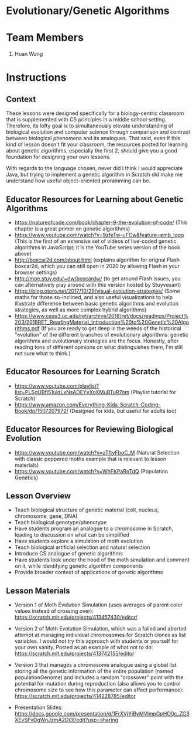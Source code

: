 # Evolutionary/Genetic Algorithms 
# Team Members
1. Huan Wang


# Instructions

## Context
These lessons were designed specifically for a biology-centric classroom that is supplemented with CS principles in a middle school setting. Therefore, its lofty goal is to simultaneously elevate understanding of biological evolution and computer science through comparison and contrast between biological phenomena and its analogues. That said, even if this kind of lesson doesn't fit your classroom, the resources posted for learning about genetic algorithms, especially the first 2, should give you a good foundation for designing your own lessons. 

With regards to the language chosen, never did I think I would appreciate Java, but trying to implement a genetic algorithm in Scratch did make me understand how useful object-oriented proramming can be. 


## Educator Resources for Learning about Genetic Algorithms
* https://natureofcode.com/book/chapter-9-the-evolution-of-code/ (This chapter is a great primer on genetic algorithms)
* https://www.youtube.com/watch?v=9zfeTw-uFCw&feature=emb_logo (This is the first of an extensive set of videos of live-coded genetic algorithms in JavaScript; it is the YouTube series version of the book above)
* http://boxcar2d.com/about.html (explains algorithm for orignal Flash boxcar2d, which you can still open in 2020 by allowing Flash in your browser settings)
* http://moe.stuy.edu/~dw/boxcardw/ (to get around Flash issues, you can alternatively play around with this version hosted by Stuyvesant)
* https://blog.otoro.net/2017/10/29/visual-evolution-strategies/ (Some maths for those so-inclined, and also useful visualizations to help illustrate difference between basic genetic algorithms and evolution strategies, as well as more complex hybrid algorithms) 
* https://www.ceas3.uc.edu/ret/archive/2018/ret/docs/readings/Project%203/2018RET_ReadingMaterial_Introduction%20to%20Genetic%20Algorithms.pdf (If you are ready to get deep in the weeds of the historical "evolution" of the different branches of evolutionary algorithms: genetic algorithms and evolutionary strategies are the focus. Honestly, after reading tons of different opinions on what distinguishes them, I'm still not sure what to think.)

## Educator Resources for Learning Scratch
* https://www.youtube.com/playlist?list=PLSgUBfi51uldLxNsADEYyXoXMuBTuR7om (Playlist tutorial for Scratch)
* https://www.amazon.com/Everything-Kids-Scratch-Coding-Book/dp/1507207972/ (Designed for kids, but useful for adults too)

## Educator Resources for Reviewing Biological Evolution 
* https://www.youtube.com/watch?v=aTftyFboC_M (Natural Selection with classic peppered moths example that is relevant to lesson materials)
* https://www.youtube.com/watch?v=WhFKPaRnTdQ (Population Genetics)

## Lesson Overview
* Teach biological structure of genetic material (cell, nucleus, chromosome, gene, DNA)
* Teach biological genotype/phenotype
* Have students program an analogue to a chromosome in Scratch, leading to discussion on what can be simplified
* Have students explore a simulation of moth evolution
* Teach biological artificial selection and natural selection
* Introduce CS analogue of genetic algorithms
* Have students look under the hood of the moth simulation and comment on it, while identifying genetic algorithm components
* Provide broader context of applications of genetic algorithms

## Lesson Materials

* Version 1 of Moth Evolution Simulation (uses averages of parent color values instead of crossing over): https://scratch.mit.edu/projects/413457430/editor/

* Version 2 of Moth Evolution Simulation, which was a failed and aborted attempt at managing individual chromosomes for Scratch clones as list variables. I would not try this approach with students or yourself for your own sanity. Posted as an example of what not to do: https://scratch.mit.edu/projects/413742155/editor

* Version 3 that manages a chromosome analogue using a global list storing all the genetic information of the entire population (named populationGenome) and includes a random "crossover" point with the potential for mutation during reproduction (also allows you to control chromosome size to see how this parameter can affect performance): https://scratch.mit.edu/projects/414228785/editor

* Presentation Slides: https://docs.google.com/presentation/d/1FrXVjYjByMVlmpGpHO0c_ZG3XEvSFvDgWnJzmA2Di3I/edit?usp=sharing

